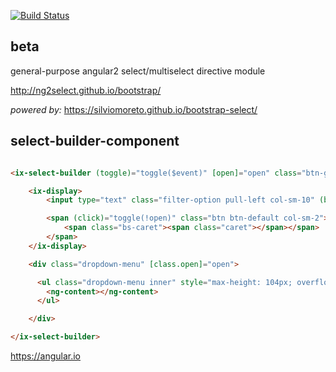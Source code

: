 <!--
  Title: ng2select
  Description: Angular 2 bootstrap select directive module
  Author: ng2select
  -->

[![Build Status](https://travis-ci.org/ng2select/bootstrap.svg?branch=master)](https://travis-ci.org/ng2select/bootstrap)

## beta

general-purpose angular2 select/multiselect directive module

http://ng2select.github.io/bootstrap/

_powered by:_
https://silviomoreto.github.io/bootstrap-select/

## select-builder-component

```HTML

<ix-select-builder (toggle)="toggle($event)" [open]="open" class="btn-group bootstrap-select show-tick" [ngClass]="{'open': open, 'dropup': isDropup()}" (keydown)="onKeydown($event)">

    <ix-display>
        <input type="text" class="filter-option pull-left col-sm-10" (blur)="onBlur($event)" (change)="onComboInputChange($event)" (focus)="onFocus($event)" (keydown)="onInputKeydown($event)" [(ngModel)]="inputTitle" />

        <span (click)="toggle(!open)" class="btn btn-default col-sm-2">
            <span class="bs-caret"><span class="caret"></span></span>
        </span>
    </ix-display>

    <div class="dropdown-menu" [class.open]="open">

      <ul class="dropdown-menu inner" style="max-height: 104px; overflow-y: auto;">
        <ng-content></ng-content>
      </ul>

    </div>

</ix-select-builder>

```

https://angular.io
